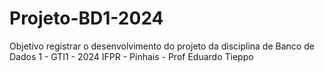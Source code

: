 # Projeto-BD1-2024
Objetivo registrar o desenvolvimento do projeto da disciplina de Banco de Dados 1 - GTI1 - 2024
IFPR - Pinhais - Prof Eduardo Tieppo
